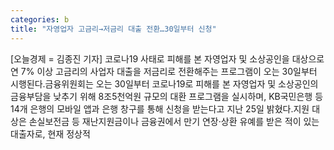 ```yaml
---
categories: b
title: "자영업자 고금리→저금리 대출 전환…30일부터 신청"
---
```

[오늘경제 = 김종진 기자] 코로나19 사태로 피해를 본 자영업자 및 소상공인을 대상으로 연 7% 이상 고금리의 사업자 대출을 저금리로 전환해주는 프로그램이 오는 30일부터 시행된다.금융위원회는 오는 30일부터 코로나19로 피해를 본 자영업자 및 소상공인의 금융부담을 낮추기 위해 8조5천억원 규모의 대환 프로그램을 실시하며, KB국민은행 등 14개 은행의 모바일 앱과 은행 창구를 통해 신청을 받는다고 지난 25일 밝혔다.지원 대상은 손실보전금 등 재난지원금이나 금융권에서 만기 연장·상환 유예를 받은 적이 있는 대출자로, 현재 정상적